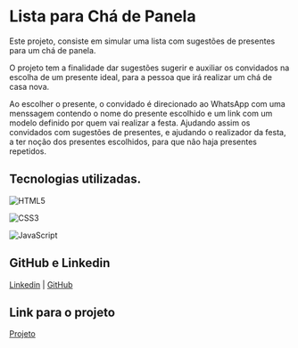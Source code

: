 
# Lista para Chá de Panela

Este projeto, consiste em simular uma lista com sugestões de presentes para um chá de panela.

O projeto tem a finalidade dar sugestões sugerir e auxiliar os convidados na escolha de um presente ideal, para a pessoa que irá realizar um chá de casa nova.

Ao escolher o presente,  o convidado é direcionado ao WhatsApp com uma menssagem contendo o nome do presente escolhido e um link com um modelo definido por quem vai realizar a festa. Ajudando assim os convidados com sugestões de presentes, e ajudando o realizador da festa, a ter noção dos presentes escolhidos, para que não haja presentes repetidos.

## Tecnologias utilizadas.

![HTML5](https://img.shields.io/badge/HTML5-E34F26?style=for-the-badge&logo=html5&logoColor=white)

![CSS3](https://img.shields.io/badge/CSS3-1572B6?style=for-the-badge&logo=css3&logoColor=white)

![JavaScript](https://img.shields.io/badge/JavaScript-000?style=for-the-badge&logo=javascript)

## GitHub e Linkedin

[Linkedin](https://www.linkedin.com/in/pedro-vinicius-054910222/) |
[GitHub](https://github.com/PedrooVi)

## Link para o projeto
[Projeto](https://pedroovi.github.io/Cha-De-Panela/)
